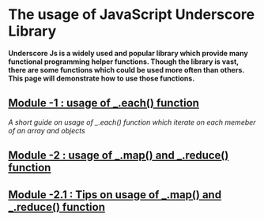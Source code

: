 # The usage of JavaScript Underscore Library

__Underscore Js is a widely used and popular library which provide many functional programming helper functions. Though the library is vast, there are some functions which could be used more often than others. This page will demonstrate how to use those functions.__

## [Module -1 : usage of \_.each() function](https://github.com/Rapid-9/UnderscoreJs_Library/tree/master/.each())
*A short guide on usage of _.each() function which iterate on each memeber of an array and objects*


## [Module -2 : usage of \_.map() and \_.reduce()  function](https://github.com/Rapid-9/UnderscoreJs_Library/tree/master/.map()and.reduce())

## [Module -2.1 : Tips on usage of \_.map() and \_.reduce()  function](https://github.com/Rapid-9/UnderscoreJs_Library/tree/master/Map%20Reduce%20Usage%20Tips)
